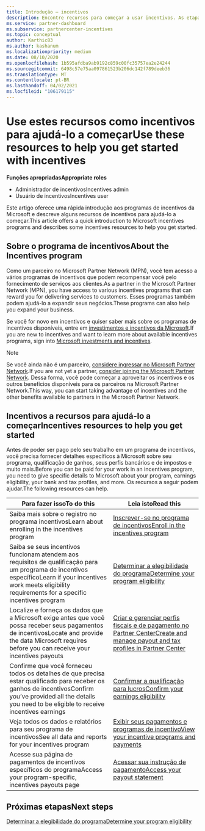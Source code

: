 ```yaml
---
title: Introdução – incentivos
description: Encontre recursos para começar a usar incentivos. As etapas incluem a confirmação de que você atende aos requisitos de qualificação e ao envio de detalhes bancários, de impostos e de pagamento.
ms.service: partner-dashboard
ms.subservice: partnercenter-incentives
ms.topic: conceptual
author: Karthic83
ms.author: kashanum
ms.localizationpriority: medium
ms.date: 08/10/2020
ms.openlocfilehash: 1b595afdba9ab9192c859c00fc35757ea2e24244
ms.sourcegitcommit: 6498c57e75aa097861523b206dc142f789deeb36
ms.translationtype: MT
ms.contentlocale: pt-BR
ms.lasthandoff: 04/02/2021
ms.locfileid: "106179115"
---
```

# <a name="use-these-resources-to-help-you-get-started-with-incentives"></a><span data-ttu-id="2bc7e-104">Use estes recursos como incentivos para ajudá-lo a começar</span><span class="sxs-lookup"><span data-stu-id="2bc7e-104">Use these resources to help you get started with incentives</span></span>

<span data-ttu-id="2bc7e-105">**Funções apropriadas**</span><span class="sxs-lookup"><span data-stu-id="2bc7e-105">**Appropriate roles**</span></span>

- <span data-ttu-id="2bc7e-106">Administrador de incentivos</span><span class="sxs-lookup"><span data-stu-id="2bc7e-106">Incentives admin</span></span>
- <span data-ttu-id="2bc7e-107">Usuário de incentivos</span><span class="sxs-lookup"><span data-stu-id="2bc7e-107">Incentives user</span></span>

<span data-ttu-id="2bc7e-108">Este artigo oferece uma rápida introdução aos programas de incentivos da Microsoft e descreve alguns recursos de incentivos para ajudá-lo a começar.</span><span class="sxs-lookup"><span data-stu-id="2bc7e-108">This article offers a quick introduction to Microsoft incentives programs and describes some incentives resources to help you get started.</span></span>

## <a name="about-the-incentives-program"></a><span data-ttu-id="2bc7e-109">Sobre o programa de incentivos</span><span class="sxs-lookup"><span data-stu-id="2bc7e-109">About the Incentives program</span></span>

<span data-ttu-id="2bc7e-110">Como um parceiro no Microsoft Partner Network (MPN), você tem acesso a vários programas de incentivos que podem recompensar você pelo fornecimento de serviços aos clientes.</span><span class="sxs-lookup"><span data-stu-id="2bc7e-110">As a partner in the Microsoft Partner Network (MPN), you have access to various incentives programs that can reward you for delivering services to customers.</span></span> <span data-ttu-id="2bc7e-111">Esses programas também podem ajudá-lo a expandir seus negócios.</span><span class="sxs-lookup"><span data-stu-id="2bc7e-111">These programs can also help you expand your business.</span></span>

<span data-ttu-id="2bc7e-112">Se você for novo em incentivos e quiser saber mais sobre os programas de incentivos disponíveis, entre em [investimentos e incentivos da Microsoft](https://partner.microsoft.com/membership/partner-incentives).</span><span class="sxs-lookup"><span data-stu-id="2bc7e-112">If you are new to incentives and want to learn more about available incentives programs, sign into [Microsoft investments and incentives](https://partner.microsoft.com/membership/partner-incentives).</span></span>

> [!NOTE]
> <span data-ttu-id="2bc7e-113">Se você ainda não é um parceiro, [considere ingressar no Microsoft Partner Network](https://partner.microsoft.com/membership).</span><span class="sxs-lookup"><span data-stu-id="2bc7e-113">If you are not yet a partner, [consider joining the Microsoft Partner Network](https://partner.microsoft.com/membership).</span></span> <span data-ttu-id="2bc7e-114">Dessa forma, você pode começar a aproveitar os incentivos e os outros benefícios disponíveis para os parceiros na Microsoft Partner Network.</span><span class="sxs-lookup"><span data-stu-id="2bc7e-114">This way, you can start taking advantage of incentives and the other benefits available to partners in the Microsoft Partner Network.</span></span>  

## <a name="incentives-resources-to-help-you-get-started"></a><span data-ttu-id="2bc7e-115">Incentivos a recursos para ajudá-lo a começar</span><span class="sxs-lookup"><span data-stu-id="2bc7e-115">Incentives resources to help you get started</span></span>

<span data-ttu-id="2bc7e-116">Antes de poder ser pago pelo seu trabalho em um programa de incentivos, você precisa fornecer detalhes específicos à Microsoft sobre seu programa, qualificação de ganhos, seus perfis bancários e de impostos e muito mais.</span><span class="sxs-lookup"><span data-stu-id="2bc7e-116">Before you can be paid for your work in an incentives program, you need to give specific details to Microsoft about your program, earnings eligibility, your bank and tax profiles, and more.</span></span> <span data-ttu-id="2bc7e-117">Os recursos a seguir podem ajudar.</span><span class="sxs-lookup"><span data-stu-id="2bc7e-117">The following resources can help.</span></span>

|  <span data-ttu-id="2bc7e-118">**Para fazer isso**</span><span class="sxs-lookup"><span data-stu-id="2bc7e-118">**To do this**</span></span>  |  <span data-ttu-id="2bc7e-119">**Leia isto**</span><span class="sxs-lookup"><span data-stu-id="2bc7e-119">**Read this**</span></span>  |
|--------------|-----------|
| <span data-ttu-id="2bc7e-120">Saiba mais sobre o registro no programa incentivos</span><span class="sxs-lookup"><span data-stu-id="2bc7e-120">Learn about enrolling in the incentives program</span></span> | [<span data-ttu-id="2bc7e-121">Inscrever-se no programa de incentivos</span><span class="sxs-lookup"><span data-stu-id="2bc7e-121">Enroll in the incentives program</span></span>](incentives-enroll.md)  |
| <span data-ttu-id="2bc7e-122">Saiba se seus incentivos funcionam atendem aos requisitos de qualificação para um programa de incentivos específico</span><span class="sxs-lookup"><span data-stu-id="2bc7e-122">Learn if your incentives work meets eligibility requirements for a specific incentives program</span></span> | [<span data-ttu-id="2bc7e-123">Determinar a elegibilidade do programa</span><span class="sxs-lookup"><span data-stu-id="2bc7e-123">Determine your program eligibility</span></span>](incentives-determined-your-program-eligibility.md)  |
| <span data-ttu-id="2bc7e-124">Localize e forneça os dados que a Microsoft exige antes que você possa receber seus pagamentos de incentivos</span><span class="sxs-lookup"><span data-stu-id="2bc7e-124">Locate and provide the data Microsoft requires before you can receive your incentives payouts</span></span> | [<span data-ttu-id="2bc7e-125">Criar e gerenciar perfis fiscais e de pagamento no Partner Center</span><span class="sxs-lookup"><span data-stu-id="2bc7e-125">Create and manage payout and tax profiles in Partner Center</span></span>](incentives-create-and-manage-your-payout-and-tax-profiles.md)  |
| <span data-ttu-id="2bc7e-126">Confirme que você forneceu todos os detalhes de que precisa estar qualificado para receber os ganhos de incentivos</span><span class="sxs-lookup"><span data-stu-id="2bc7e-126">Confirm you’ve provided all the details you need to be eligible to receive incentives earnings</span></span> | [<span data-ttu-id="2bc7e-127">Confirmar a qualificação para lucros</span><span class="sxs-lookup"><span data-stu-id="2bc7e-127">Confirm your earnings eligibility</span></span>](incentives-confirm-your-earnings-eligibility.md)  |
| <span data-ttu-id="2bc7e-128">Veja todos os dados e relatórios para seu programa de incentivos</span><span class="sxs-lookup"><span data-stu-id="2bc7e-128">See all data and reports for your incentives program</span></span> | [<span data-ttu-id="2bc7e-129">Exibir seus pagamentos e programas de incentivo</span><span class="sxs-lookup"><span data-stu-id="2bc7e-129">View your incentive programs and payments</span></span>](understand-incentive-payouts.md)  |
| <span data-ttu-id="2bc7e-130">Acesse sua página de pagamentos de incentivos específicos do programa</span><span class="sxs-lookup"><span data-stu-id="2bc7e-130">Access your program-specific, incentives payouts page</span></span> | [<span data-ttu-id="2bc7e-131">Acessar sua instrução de pagamento</span><span class="sxs-lookup"><span data-stu-id="2bc7e-131">Access your payout statement</span></span>](payout-statement.md)  |

## <a name="next-steps"></a><span data-ttu-id="2bc7e-132">Próximas etapas</span><span class="sxs-lookup"><span data-stu-id="2bc7e-132">Next steps</span></span>

[<span data-ttu-id="2bc7e-133">Determinar a elegibilidade do programa</span><span class="sxs-lookup"><span data-stu-id="2bc7e-133">Determine your program eligibility</span></span>](incentives-determined-your-program-eligibility.md)